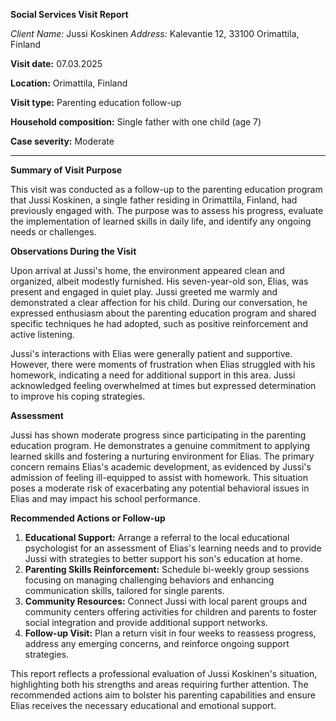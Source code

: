**Social Services Visit Report**

*Client Name:* Jussi Koskinen
*Address:* Kalevantie 12, 33100 Orimattila, Finland

**Visit date:** 07.03.2025

**Location:** Orimattila, Finland

**Visit type:** Parenting education follow-up

**Household composition:** Single father with one child (age 7)

**Case severity:** Moderate

---

**Summary of Visit Purpose**

This visit was conducted as a follow-up to the parenting education program that Jussi Koskinen, a single father residing in Orimattila, Finland, had previously engaged with. The purpose was to assess his progress, evaluate the implementation of learned skills in daily life, and identify any ongoing needs or challenges.

**Observations During the Visit**

Upon arrival at Jussi's home, the environment appeared clean and organized, albeit modestly furnished. His seven-year-old son, Elias, was present and engaged in quiet play. Jussi greeted me warmly and demonstrated a clear affection for his child. During our conversation, he expressed enthusiasm about the parenting education program and shared specific techniques he had adopted, such as positive reinforcement and active listening.

Jussi's interactions with Elias were generally patient and supportive. However, there were moments of frustration when Elias struggled with his homework, indicating a need for additional support in this area. Jussi acknowledged feeling overwhelmed at times but expressed determination to improve his coping strategies.

**Assessment**

Jussi has shown moderate progress since participating in the parenting education program. He demonstrates a genuine commitment to applying learned skills and fostering a nurturing environment for Elias. The primary concern remains Elias's academic development, as evidenced by Jussi's admission of feeling ill-equipped to assist with homework. This situation poses a moderate risk of exacerbating any potential behavioral issues in Elias and may impact his school performance.

**Recommended Actions or Follow-up**

1. **Educational Support:** Arrange a referral to the local educational psychologist for an assessment of Elias's learning needs and to provide Jussi with strategies to better support his son's education at home.
2. **Parenting Skills Reinforcement:** Schedule bi-weekly group sessions focusing on managing challenging behaviors and enhancing communication skills, tailored for single parents.
3. **Community Resources:** Connect Jussi with local parent groups and community centers offering activities for children and parents to foster social integration and provide additional support networks.
4. **Follow-up Visit:** Plan a return visit in four weeks to reassess progress, address any emerging concerns, and reinforce ongoing support strategies.

This report reflects a professional evaluation of Jussi Koskinen's situation, highlighting both his strengths and areas requiring further attention. The recommended actions aim to bolster his parenting capabilities and ensure Elias receives the necessary educational and emotional support.